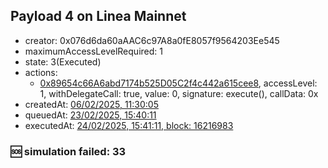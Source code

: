 ## Payload 4 on Linea Mainnet

- creator: 0x076d6da60aAAC6c97A8a0fE8057f9564203Ee545
- maximumAccessLevelRequired: 1
- state: 3(Executed)
- actions:
  - [0x89654c66A6abd7174b525D05C2f4c442a615cee8](https://lineascan.build/address/0x89654c66A6abd7174b525D05C2f4c442a615cee8), accessLevel: 1, withDelegateCall: true, value: 0, signature: execute(), callData: 0x
- createdAt: [06/02/2025, 11:30:05](https://lineascan.build/tx/0x387f8769e6d7aa46399aea25158959da80c493539bceedeba55823f7a82f11f7)
- queuedAt: [23/02/2025, 15:40:11](https://lineascan.build/tx/0xaf68f6f55e06ddbe6769ac68f3e9b864769f7653989247c1c6853118edf61e27)
- executedAt: [24/02/2025, 15:41:11, block: 16216983](https://lineascan.build/tx/0xd0b80fec576ec750595b84e2b7a6b3e74709a1f820a8d42742fc048945c9fa79)

### :sos: simulation failed: 33
